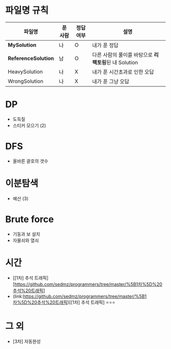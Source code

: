 # 파일명 규칙

|파일명|푼 사람|정답여부|설명|
|--|------|---|--|
|**MySolution**|나|O|내가 푼 정답|
|**ReferenceSolution**|남|O|다른 사람의 풀이를 바탕으로 **리팩토링**된 내 Solution|
|HeavySolution|나|X|내가 푼 시간초과로 인한 오답|
|WrongSolution|나|X|내가 푼 그냥 오답|


# DP
* 도둑질
* 스티커 모으기 (2)

# DFS
* 올바른 괄호의 갯수

# 이분탐색
* 예산 (3)

# Brute force
* 기둥과 보 설치
* 자물쇠와 열쇠

# 시간
* [[1차] 추석 트래픽][https://github.com/sedmz/programmers/tree/master/%5B1차%5D%20추석%20트래픽]
* (link:https://github.com/sedmz/programmers/tree/master/%5B1차%5D%20추석%20트래픽)[[1차] 추석 트래픽] ⭐️⭐️⭐️

# 그 외
* [3차] 자동완성
